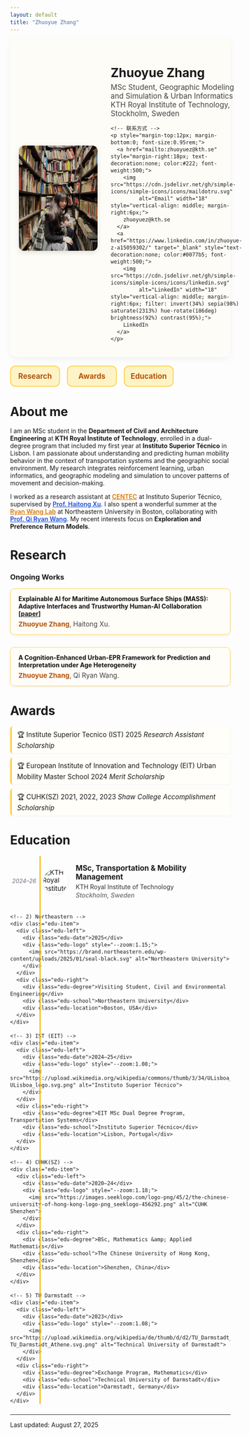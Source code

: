```yaml
---
layout: default
title: "Zhuoyue Zhang"
---
```


<div style="display:flex; align-items:center; gap:30px; background:#fefcf7; padding:20px; border-radius:12px; box-shadow:0 4px 16px rgba(0,0,0,0.05);">

  <!-- 左边头像 -->
  <img src="/assets/img/IMG_8109.JPG" alt="Zhuoyue Zhang" width="180" style="border-radius:12px; box-shadow:0 4px 12px rgba(0,0,0,.12);">

  <!-- 右边文字 -->
  <div>
    <h1 style="margin-bottom:6px;">Zhuoyue Zhang</h1>
    <p style="margin:0; font-size:1.05rem; color:#444;">MSc Student, Geographic Modeling and Simulation & Urban Informatics<br>
    KTH Royal Institute of Technology, Stockholm, Sweden</p> 

    <!-- 联系方式 -->
    <p style="margin-top:12px; margin-bottom:0; font-size:0.95rem;">
      <a href="mailto:zhuoyuez@kth.se" style="margin-right:18px; text-decoration:none; color:#222; font-weight:500;">
        <img src="https://cdn.jsdelivr.net/gh/simple-icons/simple-icons/icons/maildotru.svg"
             alt="Email" width="18" style="vertical-align: middle; margin-right:6px;">
        zhuoyuez@kth.se
      </a>
      <a href="https://www.linkedin.com/in/zhuoyue-z-a15059302/" target="_blank" style="text-decoration:none; color:#0077b5; font-weight:500;">
        <img src="https://cdn.jsdelivr.net/gh/simple-icons/simple-icons/icons/linkedin.svg"
             alt="LinkedIn" width="18" style="vertical-align: middle; margin-right:6px; filter: invert(34%) sepia(98%) saturate(2313%) hue-rotate(186deg) brightness(92%) contrast(95%);">
        LinkedIn
      </a>
    </p>
  </div>

</div>

<!-- Nav -->
<style>
  .navbar{
    display:grid;
    grid-template-columns: repeat(4, minmax(0,1fr)); /* 四个按钮均分整行 */
    gap:16px;
    margin:20px 0 28px;
  }
  .navbar a{
    display:block;
    text-align:center;
    padding:14px 0;
    border:2px solid #fcd34d;       /* 金黄描边 */
    border-radius:12px;
    background:#fef3c7;              /* 浅黄底 */
    color:#b45309 !important;        /* 深琥珀字色 */
    text-decoration:none !important; /* 去掉下划线 */
    font-weight:700;
    font-size:1.05rem;
    line-height:1;
    transition:all .2s ease;
  }
  .navbar a:hover{
  background: linear-gradient(90deg, #fcd34d, #fbbf24);
  transform: translateY(-2px);
  box-shadow:0 4px 12px rgba(249,115,22,.25);
}
  /* 小屏自适应：手机上两列 */
  @media (max-width: 640px){
    .navbar{ grid-template-columns: repeat(2, minmax(0,1fr)); }
  }
</style>

<div class="navbar">
  <a href="#research">Research</a>
  <a href="#awards">Awards</a>
  <a href="#education">Education</a>
</div>

<style>
/* Research 卡片 */
.research-list {
  display: grid;
  gap: 16px;
  margin: 12px 0 28px;
}
.research-item {
  background: #fffdf8;
  border: 1px solid #fcd34d;
  border-radius: 10px;
  padding: 14px 18px;
  box-shadow: 0 2px 6px rgba(0,0,0,0.05);
  transition: transform .2s ease, box-shadow .2s ease;
}
.research-item:hover {
  transform: translateY(-3px);
  box-shadow: 0 4px 12px rgba(0,0,0,0.12);
}
.research-title {
  font-weight: 700;
  color: #111;
  margin-bottom: 6px;
}
.research-authors {
  font-size: 0.95rem;
  color: #444;
}
.research-authors strong {
  color: #b45309; /* 深琥珀色，高亮自己名字 */
}

/* Awards 列表 */
.awards-list {
  list-style: none;
  padding-left: 0;
  margin: 12px 0 28px;
}
.awards-list li {
  padding: 8px 12px;
  margin-bottom: 10px;
  border-left: 4px solid #fcd34d;
  background: #fffef9;
  border-radius: 6px;
  font-size: 0.95rem;
  box-shadow: 0 1px 4px rgba(0,0,0,0.05);
}
.awards-list li::before {
  content: "🏆 ";
}
</style>

# About me
I am an MSc student in the **Department of Civil and Architecture Engineering** at **KTH Royal Institute of Technology**, enrolled in a dual-degree program that included my first year at **Instituto Superior Técnico** in Lisbon. I am passionate about understanding and predicting human mobility behavior in the context of transportation systems and the geographic social environment. My research integrates reinforcement learning, urban informatics, and geographic modeling and simulation to uncover patterns of movement and decision-making.  

I worked as a research assistant at <a href="http://www.centec.tecnico.ulisboa.pt/en/index.aspx" target="_blank" style="color:#d97706; font-weight:600;">CENTEC</a> at Instituto Superior Técnico, supervised by <a href="https://scholar.google.com/citations?user=zrsb6awAAAAJ&hl=en" target="_blank" style="color:#1d4ed8; font-weight:600;">Prof. Haitong Xu</a>. I also spent a wonderful summer at the <a href="https://sites.google.com/view/uirlab/home?authuser=0" target="_blank" style="color:#d97706; font-weight:600;">Ryan Wang Lab</a> at Northeastern University in Boston, collaborating with <a href="https://coe.northeastern.edu/people/wang-qi/" target="_blank" style="color:#1d4ed8; font-weight:600;">Prof. Qi Ryan Wang</a>. My recent interests focus on **Exploration and Preference Return Models**.  

# Research

### Ongoing Works
<div class="research-list">
  <div class="research-item">
    <div class="research-title">
      Explainable AI for Maritime Autonomous Surface Ships (MASS): Adaptive Interfaces and Trustworthy Human-AI Collaboration
      <a href="https://doi.org/10.48550/arXiv.2509.15959"
         target="_blank" rel="noopener noreferrer">[paper]</a>
    </div>
    <div class="research-authors"><strong>Zhuoyue Zhang</strong>, Haitong Xu.</div>
  </div>
</div>

  <div class="research-item">
    <div class="research-title">A Cognition-Enhanced Urban-EPR Framework for Prediction and Interpretation under Age Heterogeneity</div>
    <div class="research-authors"><strong>Zhuoyue Zhang</strong>, Qi Ryan Wang.</div>
  </div>
</div>

# Awards
<ul class="awards-list">
  <li>Institute Superior Tecnico (IST) 2025 <em>Research Assistant Scholarship</em></li>
  <li>European Institute of Innovation and Technology (EIT) Urban Mobility Master School 2024 <em>Merit Scholarship</em></li>
  <li>CUHK(SZ) 2021, 2022, 2023 <em>Shaw College Accomplishment Scholarship</em></li>
</ul>

# Education
<!-- ============ Education ============ -->
<section class="edu-section" id="education">

  <div class="edu-timeline">
    <!-- 1) KTH -->
    <div class="edu-item">
      <div class="edu-left">
        <div class="edu-date">2024–26</div>
        <div class="edu-logo" style="--zoom:1.08;">
          <img src="https://cdn.brandfetch.io/idCCf1QEQj/theme/dark/logo.svg?c=1dxbfHSJFAPEGdCLU4o5B" alt="KTH Royal Institute of Technology">
        </div>
      </div>
      <div class="edu-right">
        <div class="edu-degree">MSc, Transportation &amp; Mobility Management</div>
        <div class="edu-school">KTH Royal Institute of Technology</div>
        <div class="edu-location">Stockholm, Sweden</div>
      </div>
    </div>

    <!-- 2) Northeastern -->
    <div class="edu-item">
      <div class="edu-left">
        <div class="edu-date">2025</div>
        <div class="edu-logo" style="--zoom:1.15;">
          <img src="https://brand.northeastern.edu/wp-content/uploads/2025/01/seal-black.svg" alt="Northeastern University">
        </div>
      </div>
      <div class="edu-right">
        <div class="edu-degree">Visiting Student, Civil and Environmental Engineering</div>
        <div class="edu-school">Northeastern University</div>
        <div class="edu-location">Boston, USA</div>
      </div>
    </div>

    <!-- 3) IST (EIT) -->
    <div class="edu-item">
      <div class="edu-left">
        <div class="edu-date">2024–25</div>
        <div class="edu-logo" style="--zoom:1.08;">
          <img src="https://upload.wikimedia.org/wikipedia/commons/thumb/3/34/ULisboa_logo.svg/406px-ULisboa_logo.svg.png" alt="Instituto Superior Técnico">
        </div>
      </div>
      <div class="edu-right">
        <div class="edu-degree">EIT MSc Dual Degree Program, Transportation Systems</div>
        <div class="edu-school">Instituto Superior Técnico</div>
        <div class="edu-location">Lisbon, Portugal</div>
      </div>
    </div>

    <!-- 4) CUHK(SZ) -->
    <div class="edu-item">
      <div class="edu-left">
        <div class="edu-date">2020–24</div>
        <div class="edu-logo" style="--zoom:1.18;">
          <img src="https://images.seeklogo.com/logo-png/45/2/the-chinese-university-of-hong-kong-logo-png_seeklogo-456292.png" alt="CUHK Shenzhen">
        </div>
      </div>
      <div class="edu-right">
        <div class="edu-degree">BSc, Mathematics &amp; Applied Mathematics</div>
        <div class="edu-school">The Chinese University of Hong Kong, Shenzhen</div>
        <div class="edu-location">Shenzhen, China</div>
      </div>
    </div>

    <!-- 5) TU Darmstadt -->
    <div class="edu-item">
      <div class="edu-left">
        <div class="edu-date">2023</div>
        <div class="edu-logo" style="--zoom:1.08;">
          <img src="https://upload.wikimedia.org/wikipedia/de/thumb/d/d2/TU_Darmstadt_Athene.svg/648px-TU_Darmstadt_Athene.svg.png" alt="Technical University of Darmstadt">
        </div>
      </div>
      <div class="edu-right">
        <div class="edu-degree">Exchange Program, Mathematics</div>
        <div class="edu-school">Technical University of Darmstadt</div>
        <div class="edu-location">Darmstadt, Germany</div>
      </div>
    </div>
  </div>
</section>

<style>
/* ===== Education（日期在左，图标在竖线右侧） ===== */
.edu-section{ margin: 0 0 24px; }
.edu-section h2{ margin: 0 0 14px; }

/* 关键变量 */
.edu-timeline{
  --line-w: 3px;            /* 竖线粗细 */
  --line-color: #fbbf24;    /* 竖线颜色 */
  --logo-size: 56px;        /* 圆形直径 */
  --date-col: 64px;         /* 日期列宽 */
  --gap: 12px;              /* 日期与圆形的间距 */
  --line-clear: 6px;        /* 竖线距离圆形左边的空隙 */
  --left-col: calc(var(--date-col) + var(--gap) + var(--logo-size));
  position: relative;
}

/* 竖线：放在“日期与圆形之间”，并与圆形保持 line-clear 的距离 */
.edu-timeline::before{
  content:"";
  position:absolute;
  left: calc(var(--date-col) + var(--gap) - var(--line-clear) - var(--line-w));
  top:0; bottom:0;
  width: var(--line-w);
  background: var(--line-color);
  z-index: 0;
}

/* 每条记录：左栏(日期+圆形) | 右栏文字 */
.edu-item{
  display: grid;
  grid-template-columns: var(--left-col) 1fr;
  column-gap: 18px;
  padding: 18px 0;
}

/* 左栏拆两列：日期 | 圆形（圆形在竖线右侧） */
.edu-left{
  display: grid;
  grid-template-columns: var(--date-col) var(--logo-size);
  column-gap: var(--gap);
  align-items: center;
  justify-items: center;
  z-index: 1; /* 圆形在竖线上层 */
}

/* 日期样式（右对齐） */
.edu-date{
  margin: 0;
  text-align: right;
  font-size: .82rem;
  color: #6b7280;
  font-style: italic;
  line-height: 1;
}

/* 圆形 Logo */
.edu-logo{
  width: var(--logo-size);
  height: var(--logo-size);
  border-radius: 50%;
  overflow: hidden;
  background: #fff;
  box-shadow: 0 2px 6px rgba(0,0,0,.08);
  display: flex; align-items: center; justify-content: center;
}
.edu-logo img{
  width: 100%; height: 100%;
  object-fit: contain;
  transform: scale(var(--zoom,1));
  transition: transform .2s ease;
}
.edu-logo:hover img{ transform: scale(calc(var(--zoom,1) * 1.06)); }

/* 右栏文字 */
.edu-degree{ font-weight: 700; font-size: 1.05rem; margin-bottom: 4px; }
.edu-school{ color: #333; margin-bottom: 2px; }
.edu-location{ color: #555; font-size: .9rem; font-style: italic; }

/* 移动端 */
@media (max-width:640px){
  .edu-timeline{ --logo-size:48px; --date-col:56px; --line-clear:5px; }
}
</style>

<hr>
<div class="small">Last updated: August 27, 2025</div>
